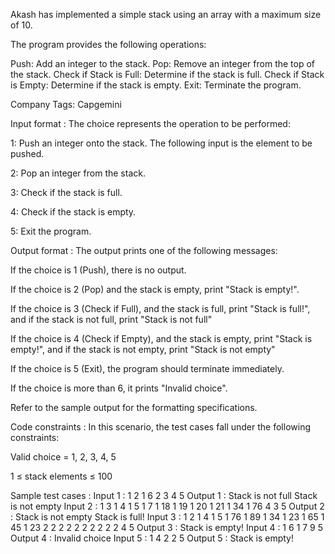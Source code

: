 Akash has implemented a simple stack using an array with a maximum size of 10.



The program provides the following operations:

Push: Add an integer to the stack.
Pop: Remove an integer from the top of the stack.
Check if Stack is Full: Determine if the stack is full.
Check if Stack is Empty: Determine if the stack is empty.
Exit: Terminate the program.


Company Tags: Capgemini 

Input format :
The choice represents the operation to be performed:

1: Push an integer onto the stack. The following input is the element to be pushed.

2: Pop an integer from the stack.

3: Check if the stack is full.

4: Check if the stack is empty.

5: Exit the program.

Output format :
The output prints one of the following messages:

If the choice is 1 (Push), there is no output.

If the choice is 2 (Pop) and the stack is empty, print "Stack is empty!".

If the choice is 3 (Check if Full), and the stack is full, print "Stack is full!", and if the stack is not full, print "Stack is not full"

If the choice is 4 (Check if Empty), and the stack is empty, print "Stack is empty!", and if the stack is not empty, print "Stack is not empty"

If the choice is 5 (Exit), the program should terminate immediately.

If the choice is more than 6, it prints "Invalid choice".



Refer to the sample output for the formatting specifications.

Code constraints :
In this scenario, the test cases fall under the following constraints:

Valid choice = 1, 2, 3, 4, 5

1 ≤ stack elements ≤ 100

Sample test cases :
Input 1 :
1 2
1 6
2
3
4
5
Output 1 :
Stack is not full
Stack is not empty
Input 2 :
1 3
1 4
1 5
1 7
1 18
1 19
1 20
1 21
1 34
1 76
4
3
5
Output 2 :
Stack is not empty
Stack is full!
Input 3 :
1 2
1 4
1 5
1 76
1 89
1 34
1 23
1 65
1 45
1 23
2
2
2
2
2
2
2
2
2
2
4
5
Output 3 :
Stack is empty!
Input 4 :
1 6
1 7
9
5
Output 4 :
Invalid choice
Input 5 :
1 4
2
2
5
Output 5 :
Stack is empty!
